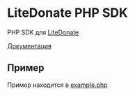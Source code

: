 LiteDonate PHP SDK
==================

PHP SDK для [LiteDonate](http://autodonate.su)

[Документация](http://api.autodonate.su/doc)

Пример
------
Пример находится в [example.php](/example.php)
